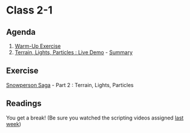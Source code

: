 # Class 2-1

## Agenda

1. [Warm-Up Exercise](https://docs.google.com/document/d/1lXYwEJgu_2JC_ymUeOmcuoKjkyA3gp6jD8UHcCf8fXk)
1. [Terrain, Lights, Particles : Live Demo](https://classroom.github.com/a/tl3Zis-K) - [Summary](https://docs.google.com/presentation/d/1XqvIj1h2yCCjgS5fQ7wZlskay2HE-_SZ8ePUxvRTqYg)

## Exercise

[Snowperson Saga](https://classroom.github.com/a/tl3Zis-K) - Part 2 : Terrain, Lights, Particles

## Readings

You get a break! (Be sure you watched the scripting videos assigned [last week](./01-2.md))
